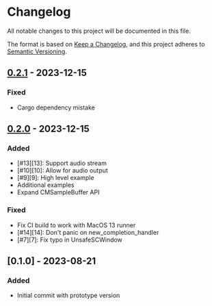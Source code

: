 # Changelog

All notable changes to this project will be documented in this file.

The format is based on [Keep a Changelog](https://keepachangelog.com/en/1.1.0/),
and this project adheres to [Semantic Versioning](https://semver.org/spec/v2.0.0.html).

## [0.2.1] - 2023-12-15
### Fixed
  - Cargo dependency mistake

## [0.2.0] - 2023-12-15

### Added
  - [#13][13]: Support audio stream
  - [#10][10]: Allow for audio output
  - [#9][9]: High level example
  - Additional examples
  - Expand CMSampleBuffer API

### Fixed
  - Fix CI build to work with MacOS 13 runner
  - [#14][14]: Don't panic on new_completion_handler
  - [#7][7]: Fix typo in UnsafeSCWindow
  
## [0.1.0] - 2023-08-21

### Added
  - Initial commit with prototype version 

[unreleased]: https://github.com/svtlabs/screencapturekit-rs/compare/v0.2.1...HEAD
[0.2.1]: https://github.com/svtlabs/screencapturekit-rs/compare/v0.2.0...v0.2.1
[0.2.0]: https://github.com/svtlabs/screencapturekit-rs/compare/v0.1.0...v0.2.0
[0.0.1]: https://github.com/svtlabs/screencapturekit-rs/releases/tag/v0.1.0
